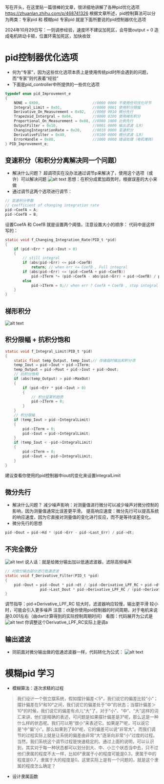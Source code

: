 写在开头，在这里贴一篇很棒的文章，很详细地讲解了各种pid优化选项
https://zhuanlan.zhihu.com/p/468741326
根据文章所述，pid控制算法可以分为两类：专家pid 和 模糊pid
专家pid 就是下面所要说的pid控制器优化选项

2024年10月29日写：一则调参经验，速度环不建议加死区，会导致output = 0 造成电机转动卡顿，位置环需加死区，加快收敛
# pid控制器优化选项
- 何为“专家”，因为这些优化选项本质上是使用传统pid时所会遇到的问题，而“专家”则代表着“经验”
- 下面是pid_controller中所提供的一些优化选项
```c
typedef enum pid_Improvement_e
{
    NONE = 0X00,                        //0000 0000 不使用任何优化环节
    Integral_Limit = 0x01,              //0000 0001 使用积分限幅
    Derivative_On_Measurement = 0x02,   //0000 0010 微分先行
    Trapezoid_Intergral = 0x04,         //0000 0100 使用梯形积分
    Proportional_On_Measurement = 0x08, //0000 1000 比例先行
    OutputFilter = 0x10,                //0001 0000 输出滤波（LR）
    ChangingIntegrationRate = 0x20,     //0010 0000 变速积分
    DerivativeFilter = 0x40,            //0100 0000 微分滤波（LR）
    ErrorHandle = 0x80,                 //1000 0000 错误处理（电机堵转）
} PID_Improvement_e;
```


## 变速积分（和积分分离解决同一个问题）
- 解决什么问题？
超调项实在没办法通过调节p来解决了，使用这个选项（或许）可以解决问题
![alt text](./../../Docs/image/pid_image.png)
思想：在积分成累加趋势时，根据误差的大小来做
- 通过调节这两个选项进行调节：
```c
// 变速积分参数
// coefficient of changing integration rate
pid->CoefA = A;
pid->CoefB = B;
```
设置CoefA 和 CoefB 就是设置两个阈值，注意设置大小的顺序：
代码中是这样写的：
```c
static void f_Changing_Integration_Rate(PID_t *pid)
{
    if (pid->Err * pid->Iout > 0)
    {
        // still integral
        if (abs(pid->Err) <= pid->CoefB)
            return; // when err <= CoefB , Full integral 
        if (abs(pid->Err) <= (pid->CoefA + pid->CoefB))
            pid->ITerm *= (pid->CoefA - abs(pid->Err) + pid->CoefB) / pid->CoefA;// when CoefB < err <= CoefA + CoefB , change the speed of integral
        else
            pid->ITerm = 0;// when err ? CoefA + CoefB , stop integral 
    }
}
```



## 梯形积分
![alt text](./../../Docs/image/pid_image-1.png)


## 积分限幅 + 抗积分饱和
```c
static void f_Integral_Limit(PID_t *pid)
{
    static float temp_Output, temp_Iout;// 存储临时输出和积分项
    temp_Iout = pid->Iout + pid->ITerm;
    temp_Output = pid->Pout + pid->Iout + pid->Dout;
    // 抗积分饱和
    if (abs(temp_Output) > pid->MaxOut)
    {
        if (pid->Err * pid->Iout > 0)
        {
            // 积分呈累积趋势
            pid->ITerm = 0;
        }
    }
    // 积分限幅
    if (temp_Iout > pid->IntegralLimit)
    {
        pid->ITerm = 0;
        pid->Iout = pid->IntegralLimit;
    }
    if (temp_Iout < -pid->IntegralLimit)
    {
        pid->ITerm = 0;
        pid->Iout = -pid->IntegralLimit;
    }
}
```
建议查看你使用的pid控制器中iout的变化来设置IntegralLimit


## 微分先行
- 解决什么问题？
减少噪声影响：对测量值进行微分可以减少噪声对微分控制的影响，因为测量值通常比误差更平滑。
提高响应速度：微分先行可以提高系统的响应速度，因为它直接对测量值的变化进行反应，而不是等待误差变化。
- 微分先行的思想
```c
pid->Dout = pid->Kd * (pid->Err - pid->Last_Err) / pid->dt;
```


## 不完全微分
![alt text](./../../Docs/image/pid_image-2.png)
说人话：就是给微分输出加以低通滤波器，滤除高频噪声
```c
// 对微分输出部分进行低通滤波
static void f_Derivative_Filter(PID_t *pid)
{
    pid->Dout = pid->Dout * pid->dt / (pid->Derivative_LPF_RC + pid->dt) +
                pid->Last_Dout * pid->Derivative_LPF_RC / (pid->Derivative_LPF_RC + pid->dt);
}
```
调节指导：pid->Derivative_LPF_RC 较大时，滤波器响应较慢，输出更平滑
                                较小时，可能会引入更多噪声
        注意：dt是你使用pid控制器的时间周期，对于电机来说是0.001左右（由dwt计算得到的实际控制周期时间）
        看图：代码展开为公式是
![alt text](./../../Docs/image/pid_image-3.jpg)
你调整这个Derivative_LPF_RC实际上是调a


## 输出滤波
- 同前面对微分输出做的低通滤波器一样，代码转化为公式：
![alt text](./../../Docs/image/pid_image-4.jpg)


# 模糊pid 学习
- 模糊算法：逐次求精的过程
> 我们设计一个倒立摆系统，假如摆针偏差＜5°，我们说它的偏差比较“小”；摆针偏差在5°和10°之间，我们说它的偏差处于“中”的状态；当摆针偏差＞10°的时候，我们说它的偏差有点儿“大”了。对于“小”、“中”、“大”这样的词汇来讲，他们是精确的表述，可问题是如果摆针偏差是3°呢，那么这是一种什么样的状态呢。我们可以用“很小”来表述它。如果是7°呢，可以说它是“中”偏“小”。那么如果到了80°呢，它的偏差可以说“非常大”。而我们调节的过程实际上就是让系统的偏差由非常“大”逐渐向非常“小”过度的过程。当然，我们系统这个调节过程是快速稳定的。通过上面的说明，可以认识到，其实对于每一种状态都可以划分到大、中、小三个状态当中去，只不过他们隶属的程度不太一样，比如6°隶属于小的程度可能是0.3，隶属于中的程度是0.7，隶属于大的程度是0。这里实际上是有一个问题的，就是这个隶属的程度怎么确定？
- 设计隶属函数
